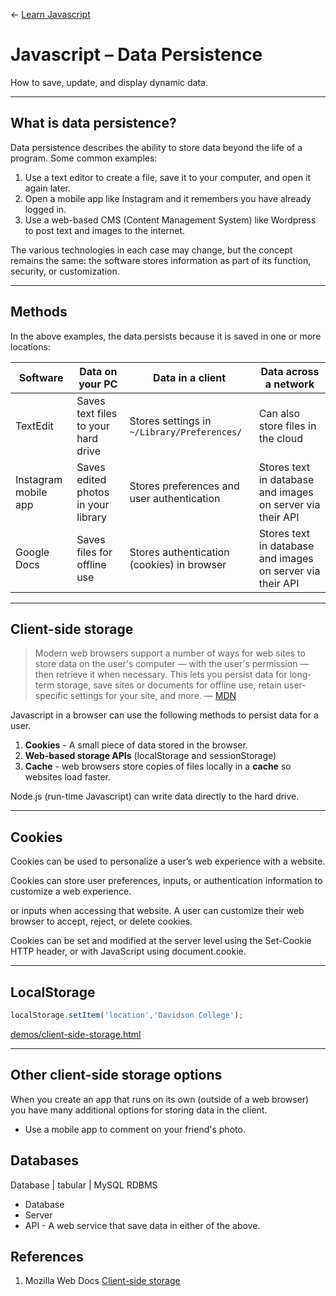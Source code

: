 
← [Learn Javascript](../README.md)

# Javascript – Data Persistence

How to save, update, and display dynamic data.




---

## What is data persistence?

Data persistence describes the ability to store data beyond the life of a program. Some common examples:

1. Use a text editor to create a file, save it to your computer, and open it again later.
1. Open a mobile app like Instagram and it remembers you have already logged in.
1. Use a web-based CMS (Content Management System) like Wordpress to post text and images to the internet.

The various technologies in each case may change, but the concept remains the same: the software stores information as part of its function, security, or customization.



---

## Methods

In the above examples, the data persists because it is saved in one or more locations:

Software | Data on your PC | Data in a client | Data across a network
--- | --- | --- | ---
TextEdit | Saves text files to your hard drive | Stores settings in `~/Library/Preferences/` | Can also store files in the cloud
Instagram mobile app | Saves edited photos in your library | Stores preferences and user authentication | Stores text in database and images on server via their API
Google Docs | Saves files for offline use | Stores authentication (cookies) in browser | Stores text in database and images on server via their API





---

## Client-side storage

> Modern web browsers support a number of ways for web sites to store data on the user's computer — with the user's permission — then retrieve it when necessary. This lets you persist data for long-term storage, save sites or documents for offline use, retain user-specific settings for your site, and more.
— [MDN](https://developer.mozilla.org/en-US/docs/Learn/JavaScript/Client-side_web_APIs/Client-side_storage)

Javascript in a browser can use the following methods to persist data for a user.

1. **Cookies** - A small piece of data stored in the browser.
1. **Web-based storage APIs** (localStorage and sessionStorage)
1. **Cache** - web browsers store copies of files locally in a **cache** so websites load faster.

Node.js (run-time Javascript) can write data directly to the hard drive.




---

## Cookies

Cookies can be used to personalize a user’s web experience with a website.

Cookies can store user preferences, inputs, or authentication information to customize a web experience.




 or inputs when accessing that website. A user can customize their web browser to accept, reject, or delete cookies.

Cookies can be set and modified at the server level using the Set-Cookie HTTP header, or with JavaScript using document.cookie.




---

## LocalStorage

```js
localStorage.setItem('location','Davidson College');
```









[demos/client-side-storage.html](demos/client-side-storage.html)







---

## Other client-side storage options

When you create an app that runs on its own (outside of a web browser) you have many additional options for storing data in the client.

- Use a mobile app to comment on your friend's photo.






## Databases

Database | tabular | MySQL RDBMS
- Database
- Server
- API - A web service that save data in either of the above.





## References

1. Mozilla Web Docs [Client-side storage](https://developer.mozilla.org/en-US/docs/Learn/JavaScript/Client-side_web_APIs/Client-side_storage)
